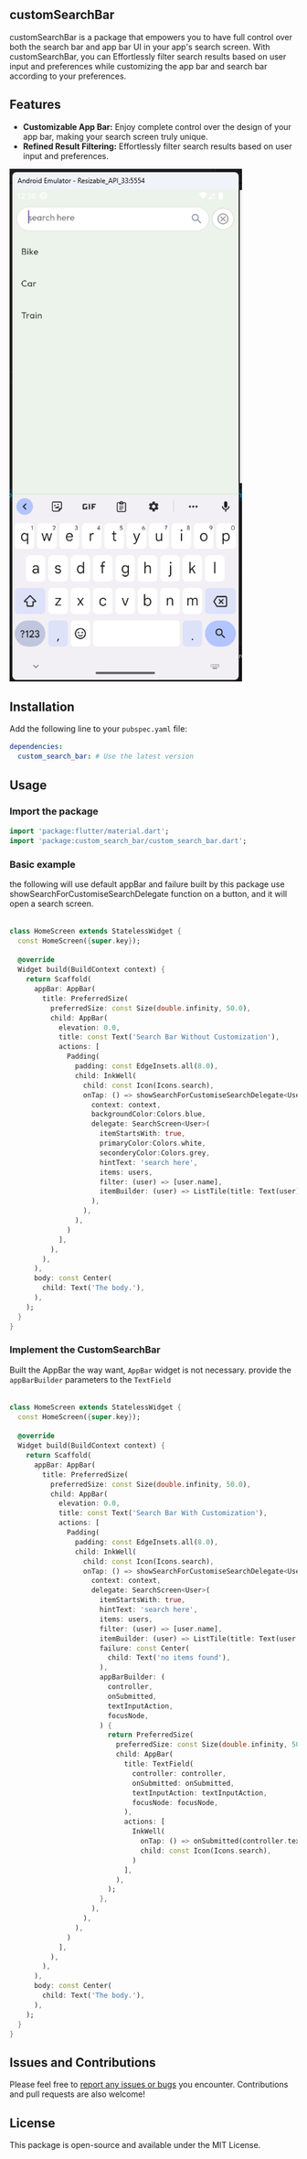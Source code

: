 ## customSearchBar

customSearchBar is a package that empowers you to have full control over both the search bar and app bar UI in your app's search screen. With customSearchBar, you can Effortlessly filter search results based on user input and preferences while customizing the app bar and search bar according to your preferences.

## Features

- **Customizable App Bar:** Enjoy complete control over the design of your app bar, making your search screen truly unique.
- **Refined Result Filtering:** Effortlessly filter search results based on user input and preferences.


![alt taag](https://github.com/safvan-husain/custom_search_bar/blob/main/assets/search_screen.png)

## Installation

Add the following line to your `pubspec.yaml` file:

```yaml
dependencies:
  custom_search_bar: # Use the latest version
```

## Usage

### Import the package

```dart
import 'package:flutter/material.dart';
import 'package:custom_search_bar/custom_search_bar.dart';
```

### Basic example

the following will use default appBar and failure built by this package
use showSearchForCustomiseSearchDelegate function on a button, and it will open a search screen.

```dart

class HomeScreen extends StatelessWidget {
  const HomeScreen({super.key});

  @override
  Widget build(BuildContext context) {
    return Scaffold(
      appBar: AppBar(
        title: PreferredSize(
          preferredSize: const Size(double.infinity, 50.0),
          child: AppBar(
            elevation: 0.0,
            title: const Text('Search Bar Without Customization'),
            actions: [
              Padding(
                padding: const EdgeInsets.all(8.0),
                child: InkWell(
                  child: const Icon(Icons.search),
                  onTap: () => showSearchForCustomiseSearchDelegate<User>(
                    context: context,
                    backgroundColor:Colors.blue,
                    delegate: SearchScreen<User>(
                      itemStartsWith: true,
                      primaryColor:Colors.white,
                      seconderyColor:Colors.grey,
                      hintText: 'search here',
                      items: users,
                      filter: (user) => [user.name],
                      itemBuilder: (user) => ListTile(title: Text(user)),
                    ),
                  ),
                ),
              )
            ],
          ),
        ),
      ),
      body: const Center(
        child: Text('The body.'),
      ),
    );
  }
}

```

### Implement the CustomSearchBar

Built the AppBar the way want, `AppBar` widget is not necessary.
provide the `appBarBuilder` parameters to the `TextField`

```dart

class HomeScreen extends StatelessWidget {
  const HomeScreen({super.key});

  @override
  Widget build(BuildContext context) {
    return Scaffold(
      appBar: AppBar(
        title: PreferredSize(
          preferredSize: const Size(double.infinity, 50.0),
          child: AppBar(
            elevation: 0.0,
            title: const Text('Search Bar With Customization'),
            actions: [
              Padding(
                padding: const EdgeInsets.all(8.0),
                child: InkWell(
                  child: const Icon(Icons.search),
                  onTap: () => showSearchForCustomiseSearchDelegate<User>(
                    context: context,
                    delegate: SearchScreen<User>(
                      itemStartsWith: true,
                      hintText: 'search here',
                      items: users,
                      filter: (user) => [user.name],
                      itemBuilder: (user) => ListTile(title: Text(user.name)),
                      failure: const Center(
                        child: Text('no items found'),
                      ),
                      appBarBuilder: (
                        controller,
                        onSubmitted,
                        textInputAction,
                        focusNode,
                      ) {
                        return PreferredSize(
                          preferredSize: const Size(double.infinity, 50),
                          child: AppBar(
                            title: TextField(
                              controller: controller,
                              onSubmitted: onSubmitted,
                              textInputAction: textInputAction,
                              focusNode: focusNode,
                            ),
                            actions: [
                              InkWell(
                                onTap: () => onSubmitted(controller.text),
                                child: const Icon(Icons.search),
                              )
                            ],
                          ),
                        );
                      },
                    ),
                  ),
                ),
              )
            ],
          ),
        ),
      ),
      body: const Center(
        child: Text('The body.'),
      ),
    );
  }
}
```

## Issues and Contributions

Please feel free to [report any issues or bugs](https://github.com/safvan-husain/custom_search_bar/issues) you encounter. Contributions and pull requests are also welcome!

## License

This package is open-source and available under the MIT License.

```

```

```

```
